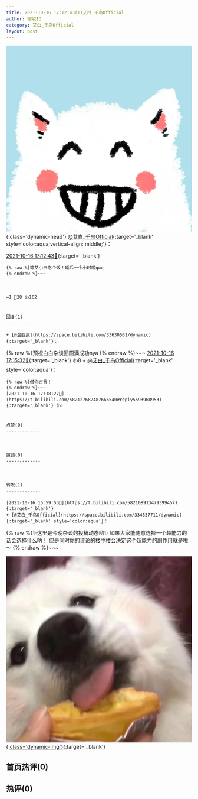 ```yaml
---
title: 2021-10-16 17:12:43(1)艾白_千鸟Official
author: 御坂IO
category: 艾白_千鸟Official
layout: post
---
```


![img](/images/9ae8b9445fd0665cc014d9080156a45271be73c6.jpg){:class='dynamic-head'}
[@艾白_千鸟Official](https://space.bilibili.com/334537711/dynamic){:target='_blank' style='color:aqua;vertical-align: middle;'}：

[2021-10-16 17:12:43🔗](https://t.bilibili.com/582127682487666540){:target='_blank'}

~~~
{% raw %}等艾小白吃个饭！延后一个小时啦qwq
{% endraw %}~~~



↪️1 💬28 👍162


回复(1)
-------------

+ [@温胜武](https://space.bilibili.com/33630561/dynamic){:target='_blank'}：
~~~
{% raw %}预祝白白杂谈回圆满成功nya
{% endraw %}~~~
[2021-10-16 17:15:32🔗](https://t.bilibili.com/582127682487666540#reply5593957454){:target='_blank'} 👍8
    + [@艾白_千鸟Official](https://space.bilibili.com/334537711/dynamic){:target='_blank' style='color:aqua'}：
~~~
{% raw %}借你吉言！
{% endraw %}~~~
[2021-10-16 17:18:27🔗](https://t.bilibili.com/582127682487666540#reply5593968953){:target='_blank'} 👍1


点赞(0)
-------------



置顶(0)
-------------



转发(1)
-------------

[2021-10-16 15:59:53🔗](https://t.bilibili.com/582108913479399457){:target='_blank'}
+ [@艾白_千鸟Official](https://space.bilibili.com/334537711/dynamic){:target='_blank' style='color:aqua'}：
~~~
{% raw %}✨这里是今晚杂谈的投稿动态哟✨
如果大家能随意选择一个超能力的话会选择什么呐！
但是同时你的评论的楼中楼会决定这个超能力的副作用就是啦～
{% endraw %}~~~


[![img](/images/9cd3c9a236fb6578b462cd7c089d75290b2b86d6.jpg){:class='dynamic-img'}](/images/9cd3c9a236fb6578b462cd7c089d75290b2b86d6.jpg){:target='_blank'}




首页热评(0)
-------------



热评(0)
-------------



